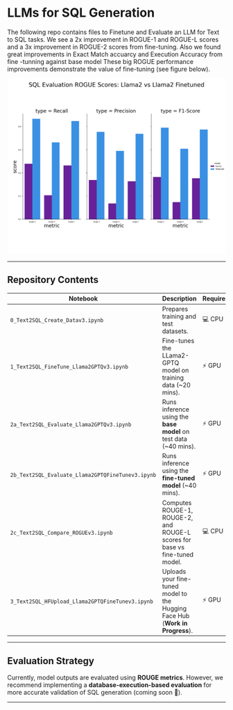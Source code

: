 #   LLMs for SQL Generation

The following repo contains files to Finetune and Evaluate an LLM for Text to SQL tasks. We see a 2x improvement in ROGUE-1 and ROGUE-L scores and a 3x improvement in ROGUE-2 scores from fine-tuning. Also we found great improvements in Exact Match accuarcy and Execution Accuracy from fine -tunning against base model  These big ROGUE performance improvements demonstrate the value of fine-tuning (see figure below).

<p align="center">
  <img src="ROGUE_Scores_Llama_vs_Finetune.png" alt="Text2SQL Evaluation Results" width="900"/>
</p>

---

##  Repository Contents

| Notebook | Description | Requirements |
|----------|-------------|--------------|
| `0_Text2SQL_Create_Datav3.ipynb` | Prepares training and test datasets. | 💻 CPU |
| `1_Text2SQL_FineTune_Llama2GPTQv3.ipynb` | Fine-tunes the LLama2-GPTQ model on training data (~20 mins). | ⚡ GPU |
| `2a_Text2SQL_Evaluate_Llama2GPTQv3.ipynb` | Runs inference using the **base model** on test data (~40 mins). | ⚡ GPU |
| `2b_Text2SQL_Evaluate_Llama2GPTQFineTunev3.ipynb` | Runs inference using the **fine-tuned model** (~40 mins). | ⚡ GPU |
| `2c_Text2SQL_Compare_ROGUEv3.ipynb` | Computes ROUGE-1, ROUGE-2, and ROUGE-L scores for base vs fine-tuned model. | 💻 CPU |
| `3_Text2SQL_HFUpload_Llama2GPTQFineTunev3.ipynb` | Uploads your fine-tuned model to the Hugging Face Hub (**Work in Progress**). | ⚡ GPU |

---

##  Evaluation Strategy

Currently, model outputs are evaluated using **ROUGE metrics**. However, we recommend implementing a **database-execution-based evaluation** for more accurate validation of SQL generation (coming soon 🚧).

---



